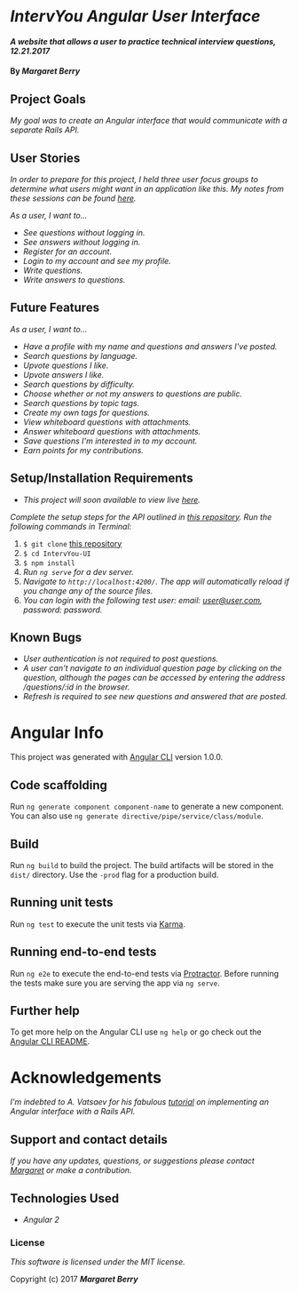 # _IntervYou Angular User Interface_

#### _A website that allows a user to practice technical interview questions, 12.21.2017_

#### By _**Margaret Berry**_

## Project Goals
_My goal was to create an Angular interface that would communicate with a separate Rails API._

## User Stories
_In order to prepare for this project, I held three user focus groups to determine what users might want in an application like this. My notes from these sessions can be found [here](https://trello.com/b/uZ1OTM7K/intervyou-focus-groups)._

_As a user, I want to..._
* _See questions without logging in._
* _See answers without logging in._
* _Register for an account._
* _Login to my account and see my profile._
* _Write questions._
* _Write answers to questions._

## Future Features
_As a user, I want to..._
* _Have a profile with my name and questions and answers I've posted._
* _Search questions by language._
* _Upvote questions I like._
* _Upvote answers I like._
* _Search questions by difficulty._
* _Choose whether or not my answers to questions are public._
* _Search questions by topic tags._
* _Create my own tags for questions._
* _View whiteboard questions with attachments._
* _Answer whiteboard questions with attachments._
* _Save questions I'm interested in to my account._
* _Earn points for my contributions._

## Setup/Installation Requirements
* _This project will soon available to view live [here](https://interv-you.herokuapp.com/)._

_Complete the setup steps for the API outlined in [this repository](https://github.com/codemargaret/IntervYou.git)._
_Run the following commands in Terminal:_

1. `$ git clone` [this repository](https://github.com/codemargaret/IntervYou-UI.git)
2. `$ cd IntervYou-UI`
3. `$ npm install`
4. _Run `ng serve` for a dev server._
5. _Navigate to `http://localhost:4200/`. The app will automatically reload if you change any of the source files._
6. _You can login with the following test user: email: user@user.com, password: password._

## Known Bugs
* _User authentication is not required to post questions._
* _A user can't navigate to an individual question page by clicking on the question, although the pages can be accessed by entering the address /questions/:id in the browser._
* _Refresh is required to see new questions and answered that are posted._

# Angular Info
This project was generated with [Angular CLI](https://github.com/angular/angular-cli) version 1.0.0.

## Code scaffolding
Run `ng generate component component-name` to generate a new component. You can also use `ng generate directive/pipe/service/class/module`.

## Build
Run `ng build` to build the project. The build artifacts will be stored in the `dist/` directory. Use the `-prod` flag for a production build.

## Running unit tests
Run `ng test` to execute the unit tests via [Karma](https://karma-runner.github.io).

## Running end-to-end tests
Run `ng e2e` to execute the end-to-end tests via [Protractor](http://www.protractortest.org/).
Before running the tests make sure you are serving the app via `ng serve`.

## Further help
To get more help on the Angular CLI use `ng help` or go check out the [Angular CLI README](https://github.com/angular/angular-cli/blob/master/README.md).

# Acknowledgements
_I'm indebted to A. Vatsaev for his fabulous [tutorial](https://medium.com/@avatsaev/angular-2-and-ruby-on-rails-user-authentication-fde230ddaed8) on implementing an Angular interface with a Rails API._

## Support and contact details
_If you have any updates, questions, or suggestions please contact [Margaret] or make a contribution._

[Margaret]: mailto:codeberry1@gmail.com

## Technologies Used
* _Angular 2_

### License
*This software is licensed under the MIT license.*

Copyright (c) 2017 **_Margaret Berry_**
